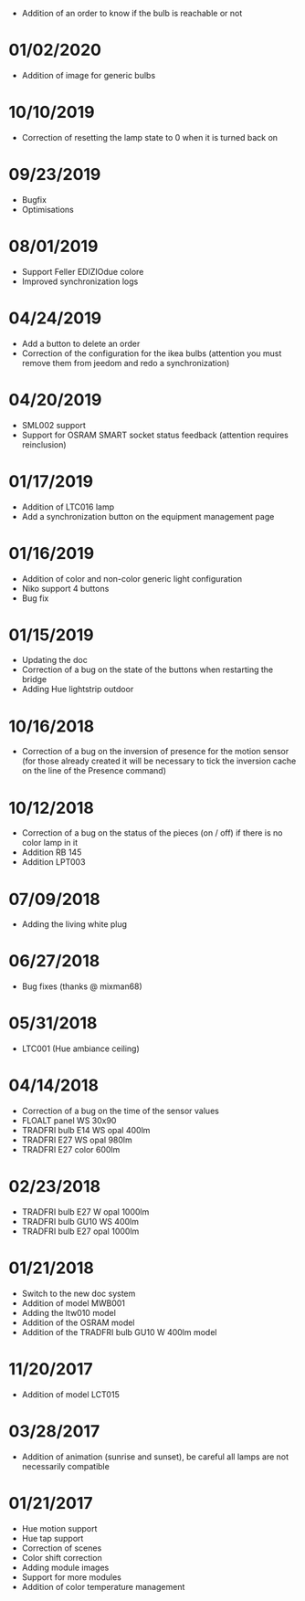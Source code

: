 - Addition of an order to know if the bulb is reachable or not

# 01/02/2020

- Addition of image for generic bulbs

# 10/10/2019

- Correction of resetting the lamp state to 0 when it is turned back on

# 09/23/2019

- Bugfix
- Optimisations

# 08/01/2019

- Support Feller EDIZIOdue colore
- Improved synchronization logs

# 04/24/2019

- Add a button to delete an order
- Correction of the configuration for the ikea bulbs (attention you must remove them from jeedom and redo a synchronization)

# 04/20/2019

- SML002 support
- Support for OSRAM SMART socket status feedback (attention requires reinclusion)

# 01/17/2019

- Addition of LTC016 lamp
- Add a synchronization button on the equipment management page

# 01/16/2019

- Addition of color and non-color generic light configuration
- Niko support 4 buttons
- Bug fix

# 01/15/2019

- Updating the doc
- Correction of a bug on the state of the buttons when restarting the bridge
- Adding Hue lightstrip outdoor

# 10/16/2018

- Correction of a bug on the inversion of presence for the motion sensor (for those already created it will be necessary to tick the inversion cache on the line of the Presence command)

# 10/12/2018

- Correction of a bug on the status of the pieces (on / off) if there is no color lamp in it
- Addition RB 145
- Addition LPT003

# 07/09/2018

- Adding the living white plug

# 06/27/2018

- Bug fixes (thanks @ mixman68)

# 05/31/2018

-	LTC001 (Hue ambiance ceiling)

# 04/14/2018

-   Correction of a bug on the time of the sensor values
-   FLOALT panel WS 30x90
-   TRADFRI bulb E14 WS opal 400lm
-	TRADFRI E27 WS opal 980lm
-	TRADFRI E27 color 600lm

# 02/23/2018

-	TRADFRI bulb E27 W opal 1000lm
-	TRADFRI bulb GU10 WS 400lm
-	TRADFRI bulb E27 opal 1000lm

# 01/21/2018

- 	Switch to the new doc system
-   Addition of model MWB001
-   Adding the ltw010 model
-   Addition of the OSRAM model
-   Addition of the TRADFRI bulb GU10 W 400lm model

# 11/20/2017

-   Addition of model LCT015

# 03/28/2017

-   Addition of animation (sunrise and sunset), be careful all
    lamps are not necessarily compatible

# 01/21/2017

-   Hue motion support
-   Hue tap support
-   Correction of scenes
-   Color shift correction
-   Adding module images
-   Support for more modules
-   Addition of color temperature management
